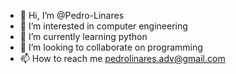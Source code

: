 - 👋 Hi, I’m @Pedro-Linares
- 👀 I’m interested in computer engineering 
- 🌱 I’m currently learning python
- 💞️ I’m looking to collaborate on programming 
- 📫 How to reach me pedrolinares.adv@gmail.com

<!---
Pedro-Linares/Pedro-Linares is a ✨ special ✨ repository because its `README.md` (this file) appears on your GitHub profile.
You can click the Preview link to take a look at your changes.
--->
